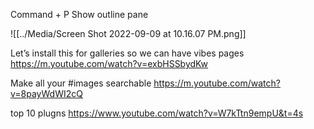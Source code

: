 

Command + P 
Show outline pane 

![[../Media/Screen Shot 2022-09-09 at 10.16.07 PM.png]]

Let’s install this for galleries so we can have vibes pages 
https://m.youtube.com/watch?v=exbHSSbydKw


Make all your #images searchable 
https://m.youtube.com/watch?v=8payWdWI2cQ


top 10 plugns 
https://www.youtube.com/watch?v=W7kTtn9empU&t=4s